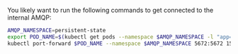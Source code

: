 You likely want to run the following commands to get connected to the internal AMQP:

```bash
AMQP_NAMESPACE=persistent-state
export POD_NAME=$(kubectl get pods --namespace $AMQP_NAMESPACE -l "app=rabbitmq-ha" -o jsonpath="{.items[0].metadata.name}")
kubectl port-forward $POD_NAME --namespace $AMQP_NAMESPACE 5672:5672 15672:15672
```
